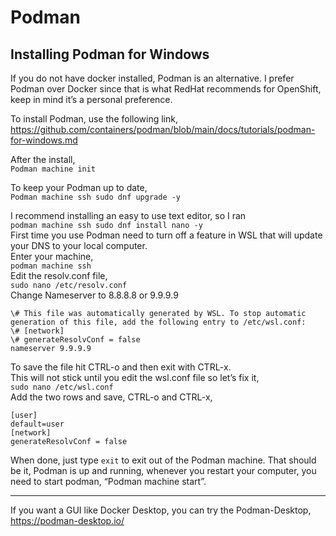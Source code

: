 # Podman

## Installing Podman for Windows
If you do not have docker installed, Podman is an alternative. I prefer Podman over Docker since that is what RedHat recommends for OpenShift, keep in mind it’s a personal preference.

To install Podman, use the following link,  
https://github.com/containers/podman/blob/main/docs/tutorials/podman-for-windows.md

After the install,  
`Podman machine init`

To keep your Podman up to date,  
`Podman machine ssh sudo dnf upgrade -y`

I recommend installing an easy to use text editor, so I ran  
`podman machine ssh sudo dnf install nano -y`  
First time you use Podman need to turn off a feature in WSL that will update your DNS to your local computer.  
Enter your machine,  
`podman machine ssh`  
Edit the resolv.conf file,  
`sudo nano /etc/resolv.conf`   
Change Nameserver to 8.8.8.8 or 9.9.9.9  

```
\# This file was automatically generated by WSL. To stop automatic generation of this file, add the following entry to /etc/wsl.conf:  
\# [network]  
\# generateResolvConf = false  
nameserver 9.9.9.9  
```

To save the file hit CTRL-o and then exit with CTRL-x.  
This will not stick until you edit the wsl.conf file so let’s fix it,  
`sudo nano /etc/wsl.conf`  
Add the two rows and save, CTRL-o and CTRL-x,  

```
[user]  
default=user  
[network]  
generateResolvConf = false  
```

When done, just type `exit` to exit out of the Podman machine.
That should be it, Podman is up and running, whenever you restart your computer, you need to start podman, “Podman machine start”.

---

If you want a GUI like Docker Desktop, you can try the Podman-Desktop,  
https://podman-desktop.io/
